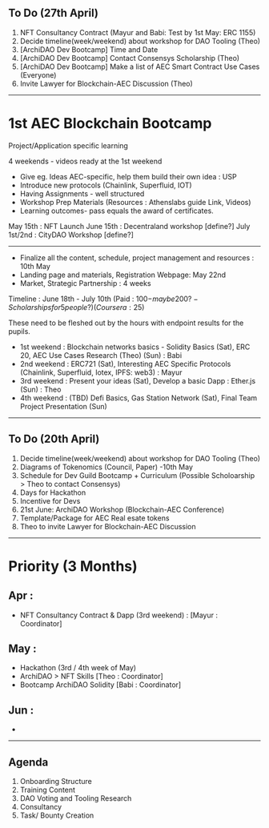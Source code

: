 ## To Do (27th April)
1. NFT Consultancy Contract (Mayur and Babi: Test by 1st May: ERC 1155)
2. Decide timeline(week/weekend) about workshop for DAO Tooling (Theo)
3. [ArchiDAO Dev Bootcamp] Time and Date 
4. [ArchiDAO Dev Bootcamp] Contact Consensys Scholarship (Theo)
5. [ArchiDAO Dev Bootcamp] Make a list of AEC Smart Contract Use Cases (Everyone)
6. Invite Lawyer for Blockchain-AEC Discussion (Theo)
  
-------------------------

# 1st AEC Blockchain Bootcamp 

Project/Application specific learning

4 weekends - videos ready at the 1st weekend
* Give eg. Ideas AEC-specific, help them build their own idea : USP
* Introduce new protocols (Chainlink, Superfluid, IOT)
* Having Assignments - well structured
* Workshop Prep Materials (Resources : Athenslabs guide Link, Videos)
* Learning outcomes- pass equals the award of certificates.

May 15th : NFT Launch
June 15th : Decentraland workshop [define?]
July 1st/2nd : CityDAO Workshop [define?]

----------
* Finalize all the content, schedule, project management and resources : 10th May
* Landing page and materials, Registration Webpage: May 22nd 
* Market, Strategic Partnership : 4 weeks


Timeline : June 18th - July 10th (Paid : 100$-maybe 200?-Scholarships for 5 people?) (Coursera : 25$)


These need to be fleshed out by the hours with endpoint results for the pupils.
* 1st weekend : Blockchain networks basics - Solidity Basics (Sat), ERC 20, AEC Use Cases Research (Theo) (Sun) : Babi 
* 2nd weekend : ERC721 (Sat), Interesting AEC Specific Protocols (Chainlink, Superfluid, Iotex, IPFS: web3) : Mayur
* 3rd weekend : Present your ideas (Sat),  Develop a basic Dapp : Ether.js (Sun) : Theo
* 4th weekend : (TBD) Defi Basics, Gas Station Network (Sat), Final Team Project Presentation (Sun) 

-------------------------


## To Do (20th April)
1. Decide timeline(week/weekend) about workshop for DAO Tooling (Theo)
2. Diagrams of Tokenomics (Council, Paper) -10th May
3. Schedule for Dev Guild Bootcamp + Curriculum (Possible Scholoarship > Theo to contact Consensys)
4. Days for Hackathon
5. Incentive for Devs
6. 21st June: ArchiDAO Workshop (Blockchain-AEC Conference)
7. Template/Package for AEC Real esate tokens
8. Theo to invite Lawyer for Blockchain-AEC Discussion

------------------------

# Priority (3 Months)

## Apr : 
* NFT Consultancy Contract & Dapp (3rd weekend) : [Mayur : Coordinator]

## May : 
* Hackathon (3rd / 4th week of May) 
* ArchiDAO > NFT Skills [Theo : Coordinator]
* Bootcamp ArchiDAO Solidity [Babi : Coordinator]

## Jun :
* 

----------------------

## Agenda

1. Onboarding Structure
2. Training Content
3. DAO Voting and Tooling Research
4. Consultancy 
5. Task/ Bounty Creation


